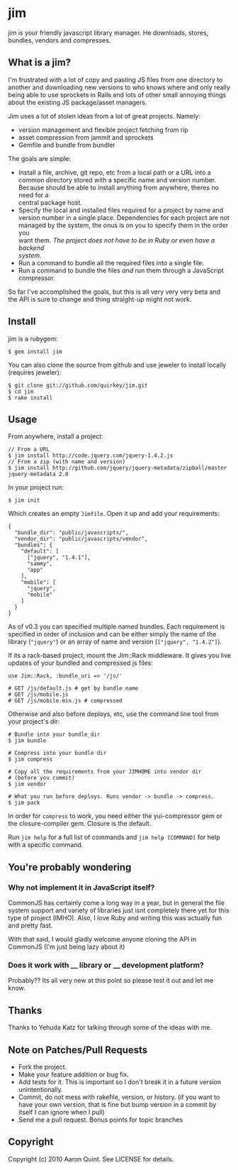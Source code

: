 # jim

jim is your friendly javascript library manager. 
He downloads, stores, bundles, vendors and compresses.

## What is a jim?

I'm frustrated with a lot of copy and pasting JS files from one directory to
another and downloading new versions to who knows where and only really being 
able to use sprockets in Rails and lots of other small annoying things about 
the existing JS package/asset managers. 

Jim uses a lot of stolen ideas from a lot of great projects. Namely:

* version management and flexible project fetching from rip
* asset compression from jammit and sprockets
* Gemfile and bundle from bundler

The goals are simple:

* Install a file, archive, git repo, etc from a local path or a URL into a 
  common directory stored with a specific name and version number. Because 
  should be able to install anything from anywhere, theres no need for a  
  central package host.
* Specify the local and installed files required for a project by name and 
  version number in a single place. Dependencies for each project are not   
  managed by the system, the onus is on you to specify them in the order you  
  want them. _The project does not have to be in Ruby or even have a backend  
  system._
* Run a command to bundle all the required files into a single file.
* Run a command to bundle the files _and_ run them through a JavaScript   
  compressor.

So far I've accomplished the goals, but this is all very very very beta and   
the API is sure to change and thing straight-up might not work.

## Install

jim is a rubygem:

    $ gem install jim

You can also clone the source from github and use jeweler to install locally (requires jeweler):

    $ git clone git://github.com/quirkey/jim.git
    $ cd jim
    $ rake install

## Usage

From anywhere, install a project:

    // From a URL
    $ jim install http://code.jquery.com/jquery-1.4.2.js
    // From a zip (with name and version)
    $ jim install http://github.com/jquery/jquery-metadata/zipball/master jquery-metadata 2.0

In your project run:

    $ jim init

Which creates an empty `Jimfile`. Open it up and add your requirements:

    {
      "bundle_dir": "public/javascripts/",
      "vendor_dir": "public/javascripts/vendor",
      "bundles": {
        "default": [
          ["jquery", "1.4.1"],
          "sammy",
          "app"
        ],
        "mobile": [
          "jquery",
          "mobile"
        ]
      }
    }
  
As of v0.3 you can specified multiple named bundles. Each requirement is 
specified in order of inclusion and can be either simply the name of the 
library (`"jquery"`) or an array of name and version (`["jquery", "1.4.2"]`).

If its a rack-based project, mount the Jim::Rack middleware. It gives you live 
updates of your bundled and compressed js files:

    use Jim::Rack, :bundle_uri => '/js/'
    
    # GET /js/default.js # get by bundle name
    # GET /js/mobile.js
    # GET /js/mobile.min.js # compressed

Otherwise and also before deploys, etc, use the command line tool from your project's dir:

    # Bundle into your bundle_dir
    $ jim bundle 
    
    # Compress into your bundle dir
    $ jim compress

    # Copy all the requirements from your JIMHOME into vendor dir 
    # (before you commit)
    $ jim vendor
    
    # What you run before deploys. Runs vendor -> bundle -> compress.
    $ jim pack

In order for `compress` to work, you need either the yui-compressor gem or the closure-compiler gem. Closure is the default.

Run `jim help` for a full list of commands and `jim help [COMMAND]` for help 
with a specific command.

## You're probably wondering

### Why not implement it in JavaScript itself?

CommonJS has certainly come a long way in a year, but in general the file system support and variety of libraries just isnt completely there yet for this type of project (IMHO). Also, I love Ruby and writing this was actually fun and pretty fast. 

With that said, I would gladly welcome anyone cloning the API in CommonJS (I'm just being lazy about it)

### Does it work with __ library or __ development platform?

Probably?? Its all very new at this point so please test it out and let me know.

## Thanks

Thanks to Yehuda Katz for talking through some of the ideas with me.

## Note on Patches/Pull Requests
 
* Fork the project.
* Make your feature addition or bug fix.
* Add tests for it. This is important so I don't break it in a
  future version unintentionally.
* Commit, do not mess with rakefile, version, or history.
  (if you want to have your own version, that is fine but bump version in a commit by itself I can ignore when I pull)
* Send me a pull request. Bonus points for topic branches

## Copyright

Copyright (c) 2010 Aaron Quint. See LICENSE for details.

